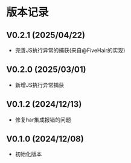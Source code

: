 # 版本记录

## V0.2.1 (2025/04/22)
- 完善JS执行异常的捕获(来自@FiveHair的实现)

## V0.2.0 (2025/03/01)
- 新增JS执行异常捕获

## V0.1.2 (2024/12/13)
 - 修复har集成报错的问题

## V0.1.0 (2024/12/08)
 - 初始化版本